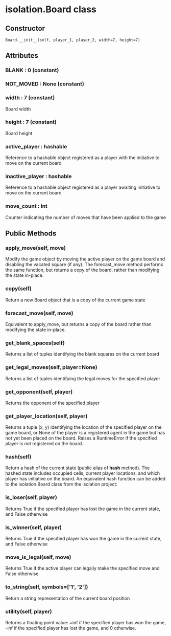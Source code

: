 
# isolation.Board class

## Constructor

    Board.__init__(self, player_1, player_2, width=7, height=7)

## Attributes

### BLANK : 0 (constant)

### NOT_MOVED : None (constant)

### width : 7 (constant)

Board width

### height : 7 (constant)

Board height

### active_player : hashable

Reference to a hashable object registered as a player with the initiative to move on the current board

### inactive_player : hashable

Reference to a hashable object registered as a player awaiting initiative to move on the current board

### move_count : int

Counter indicating the number of moves that have been applied to the game

## Public Methods

### apply_move(self, move)
    
Modify the game object by moving the active player on the game board and disabling the vacated square (if any). The forecast_move method performs the same function, but returns a copy of the board, rather than modifying the state in-place.

### copy(self)

Return a new Board object that is a copy of the current game state

### forecast_move(self, move)

Equivalent to apply_move, but returns a copy of the board rather than modifying the state in-place.

### get_blank_spaces(self)

Returns a list of tuples identifying the blank squares on the current board

### get_legal_moves(self, player=None)

Returns a list of tuples identifying the legal moves for the specified player

### get_opponent(self, player)

Returns the opponent of the specified player

### get_player_location(self, player)

Returns a tuple (x, y) identifying the location of the specified player on the game board, or None of the player is a registered agent in the game but has not yet been placed on the board. Raises a RuntimeError if the specified player is not registered on the board.

### hash(self)

Return a hash of the current state (public alias of __hash__ method). The hashed state includes occupied cells, current player locations, and which player has initiative on the board. An equivalent hash function can be added to the isolation.Board class from the isolation project:

### is_loser(self, player)

Returns True if the specified player has lost the game in the current state, and False otherwise

### is_winner(self, player)

Returns True if the specified player has won the game in the current state, and False otherwise

### move_is_legal(self, move)

Returns True if the active player can legally make the specified move and False otherwise

### to_string(self, symbols=['1', '2'])

Return a string representation of the current board position

### utility(self, player)

Returns a floating point value: +inf if the specified player has won the game, -inf if the specified player has lost the game, and 0 otherwise.